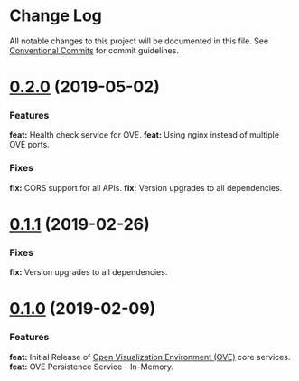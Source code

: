 # Change Log

All notable changes to this project will be documented in this file. See [Conventional Commits](https://conventionalcommits.org) for commit guidelines.

<a name="0.2.0"></a>
# [0.2.0](https://github.com/ove/ove-services/compare/v0.1.1...v0.2.0) (2019-05-02)

### Features

**feat:** Health check service for OVE.
**feat:** Using nginx instead of multiple OVE ports.

### Fixes

**fix:** CORS support for all APIs.
**fix:** Version upgrades to all dependencies.

<a name="0.1.1"></a>
# [0.1.1](https://github.com/ove/ove-services/compare/v0.1.0...v0.1.1) (2019-02-26)

### Fixes

**fix:** Version upgrades to all dependencies.

<a name="0.1.0"></a>
# [0.1.0](https://github.com/ove/ove-services/compare/2ecb6b9...v0.1.0) (2019-02-09)

### Features

**feat:** Initial Release of [Open Visualization Environment (OVE)](https://github.com/ove/ove) core services.
**feat:** OVE Persistence Service - In-Memory.

